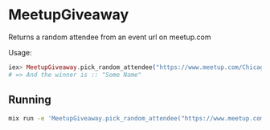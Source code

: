 # MeetupGiveaway

Returns a random attendee from an event url on meetup.com

Usage:

  ```elixir
  iex> MeetupGiveaway.pick_random_attendee("https://www.meetup.com/ChicagoElixir/events/241965932/")
  # => And the winner is :: "Some Name"
  ```

## Running

```bash
mix run -e 'MeetupGiveaway.pick_random_attendee("https://www.meetup.com/ChicagoElixir/events/241965932/")'
```
